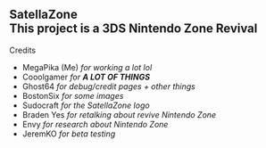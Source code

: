 SatellaZone  
This project is a 3DS Nintendo Zone Revival  
-----------------
Credits  
* MegaPika (Me) *for working a lot lol*
* Cooolgamer *for __A LOT OF THINGS__*
* Ghost64 *for debug/credit pages + other things*
* BostonSix *for some images*
* Sudocraft *for the SatellaZone logo*
* Braden Yes *for retalking about revive Nintendo Zone*
* Envy *for research about Nintendo Zone*
* JeremKO *for beta testing*
